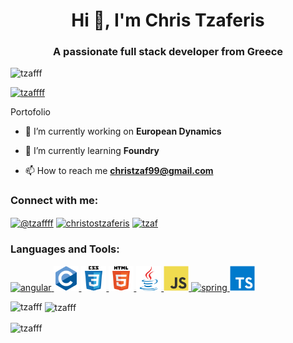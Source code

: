 

<h1 align="center">Hi 👋, I'm Chris Tzaferis</h1>
<h3 align="center">A passionate full stack developer from Greece</h3>


<p align="left"> <img src="https://komarev.com/ghpvc/?username=tzafff&label=Profile%20views&color=0e75b6&style=flat" alt="tzafff" /> </p>

<p align="left"> <a href="https://twitter.com/tzaffff" target="blank"><img src="https://img.shields.io/twitter/follow/tzaffff?logo=twitter&style=for-the-badge" alt="tzaffff" /></a> </p>

<p align="left"> Portofolio <a href="https://ctzaf-portfolio.vercel.app/" target="blank"></a> </p>

- 🔭 I’m currently working on **European Dynamics**

- 🌱 I’m currently learning **Foundry**

- 📫 How to reach me **christzaf99@gmail.com**

<h3 align="left">Connect with me:</h3>
<p align="left">
<a href="https://twitter.com/tzaffff" target="blank"><img align="center" src="https://raw.githubusercontent.com/rahuldkjain/github-profile-readme-generator/master/src/images/icons/Social/twitter.svg" alt="@tzaffff" height="30" width="40" /></a>
<a href="https://linkedin.com/in/christostzaferis" target="blank"><img align="center" src="https://raw.githubusercontent.com/rahuldkjain/github-profile-readme-generator/master/src/images/icons/Social/linked-in-alt.svg" alt="christostzaferis" height="30" width="40" /></a>
<a href="https://www.leetcode.com/tzaf" target="blank"><img align="center" src="https://raw.githubusercontent.com/rahuldkjain/github-profile-readme-generator/master/src/images/icons/Social/leet-code.svg" alt="tzaf" height="30" width="40" /></a>
</p>

<h3 align="left">Languages and Tools:</h3>
<p align="left"> <a href="https://angular.io" target="_blank" rel="noreferrer"> <img src="https://angular.io/assets/images/logos/angular/angular.svg" alt="angular" width="40" height="40"/> </a> <a href="https://www.cprogramming.com/" target="_blank" rel="noreferrer"> <img src="https://raw.githubusercontent.com/devicons/devicon/master/icons/c/c-original.svg" alt="c" width="40" height="40"/> </a> <a href="https://www.w3schools.com/css/" target="_blank" rel="noreferrer"> <img src="https://raw.githubusercontent.com/devicons/devicon/master/icons/css3/css3-original-wordmark.svg" alt="css3" width="40" height="40"/> </a> <a href="https://www.w3.org/html/" target="_blank" rel="noreferrer"> <img src="https://raw.githubusercontent.com/devicons/devicon/master/icons/html5/html5-original-wordmark.svg" alt="html5" width="40" height="40"/> </a> <a href="https://www.java.com" target="_blank" rel="noreferrer"> <img src="https://raw.githubusercontent.com/devicons/devicon/master/icons/java/java-original.svg" alt="java" width="40" height="40"/> </a> <a href="https://developer.mozilla.org/en-US/docs/Web/JavaScript" target="_blank" rel="noreferrer"> <img src="https://raw.githubusercontent.com/devicons/devicon/master/icons/javascript/javascript-original.svg" alt="javascript" width="40" height="40"/> </a> <a href="https://spring.io/" target="_blank" rel="noreferrer"> <img src="https://www.vectorlogo.zone/logos/springio/springio-icon.svg" alt="spring" width="40" height="40"/> </a> <a href="https://www.typescriptlang.org/" target="_blank" rel="noreferrer"> <img src="https://raw.githubusercontent.com/devicons/devicon/master/icons/typescript/typescript-original.svg" alt="typescript" width="40" height="40"/> </a> </p>

<p><img align="left" src="https://github-readme-stats.vercel.app/api/top-langs?username=tzafff&show_icons=true&locale=en&layout=compact" alt="tzafff" /></p>

<p>&nbsp;<img align="center" src="https://github-readme-stats.vercel.app/api?username=tzafff&show_icons=true&locale=en" alt="tzafff" /></p>

<p><img align="center" src="https://github-readme-streak-stats.herokuapp.com/?user=tzafff&" alt="tzafff" /></p>

